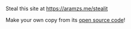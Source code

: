 Steal this site at <a href="https://aramzs.me/stealit">https://aramzs.me/stealit</a>

Make your own copy from its [open source code](https://github.com/AramZS/steal-the-internet)!
